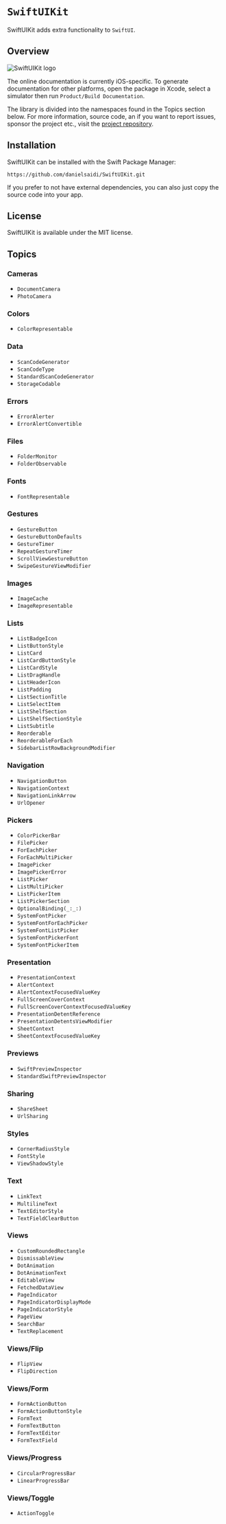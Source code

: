 # ``SwiftUIKit``

SwiftUIKit adds extra functionality to `SwiftUI`.



## Overview

![SwiftUIKit logo](Logo.png)

The online documentation is currently iOS-specific. To generate documentation for other platforms, open the package in Xcode, select a simulator then run `Product/Build Documentation`.

The library is divided into the namespaces found in the Topics section below. For more information, source code, an if you want to report issues, sponsor the project etc., visit the [project repository](https://github.com/danielsaidi/SwiftUIKit).



## Installation

SwiftUIKit can be installed with the Swift Package Manager:

```
https://github.com/danielsaidi/SwiftUIKit.git
```

If you prefer to not have external dependencies, you can also just copy the source code into your app.



## License

SwiftUIKit is available under the MIT license.



## Topics

### Cameras

- ``DocumentCamera``
- ``PhotoCamera``

### Colors

- ``ColorRepresentable``

### Data

- ``ScanCodeGenerator``
- ``ScanCodeType``
- ``StandardScanCodeGenerator``
- ``StorageCodable``

### Errors

- ``ErrorAlerter``
- ``ErrorAlertConvertible``

### Files

- ``FolderMonitor``
- ``FolderObservable``

### Fonts

- ``FontRepresentable``

### Gestures

- ``GestureButton``
- ``GestureButtonDefaults``
- ``GestureTimer``
- ``RepeatGestureTimer``
- ``ScrollViewGestureButton``
- ``SwipeGestureViewModifier``

### Images

- ``ImageCache``
- ``ImageRepresentable``

### Lists

- ``ListBadgeIcon``
- ``ListButtonStyle``
- ``ListCard``
- ``ListCardButtonStyle``
- ``ListCardStyle``
- ``ListDragHandle``
- ``ListHeaderIcon``
- ``ListPadding``
- ``ListSectionTitle``
- ``ListSelectItem``
- ``ListShelfSection``
- ``ListShelfSectionStyle``
- ``ListSubtitle``
- ``Reorderable``
- ``ReorderableForEach``
- ``SidebarListRowBackgroundModifier``

### Navigation

- ``NavigationButton``
- ``NavigationContext``
- ``NavigationLinkArrow``
- ``UrlOpener``

### Pickers

- ``ColorPickerBar``
- ``FilePicker``
- ``ForEachPicker``
- ``ForEachMultiPicker``
- ``ImagePicker``
- ``ImagePickerError``
- ``ListPicker``
- ``ListMultiPicker``
- ``ListPickerItem``
- ``ListPickerSection``
- ``OptionalBinding(_:_:)``
- ``SystemFontPicker``
- ``SystemFontForEachPicker``
- ``SystemFontListPicker``
- ``SystemFontPickerFont``
- ``SystemFontPickerItem``

### Presentation

- ``PresentationContext``
- ``AlertContext``
- ``AlertContextFocusedValueKey``
- ``FullScreenCoverContext``
- ``FullScreenCoverContextFocusedValueKey``
- ``PresentationDetentReference``
- ``PresentationDetentsViewModifier``
- ``SheetContext``
- ``SheetContextFocusedValueKey``

### Previews

- ``SwiftPreviewInspector``
- ``StandardSwiftPreviewInspector``

### Sharing

- ``ShareSheet``
- ``UrlSharing``

### Styles

- ``CornerRadiusStyle``
- ``FontStyle``
- ``ViewShadowStyle``

### Text

- ``LinkText``
- ``MultilineText``
- ``TextEditorStyle``
- ``TextFieldClearButton``

### Views

- ``CustomRoundedRectangle``
- ``DismissableView``
- ``DotAnimation``
- ``DotAnimationText``
- ``EditableView``
- ``FetchedDataView``
- ``PageIndicator``
- ``PageIndicatorDisplayMode``
- ``PageIndicatorStyle``
- ``PageView``
- ``SearchBar``
- ``TextReplacement``

<!--### Views/DetailPanel-->
<!---->
<!--- ``DetailPanel``-->
<!--- ``DetailPanelButtonGroup``-->
<!--- ``DetailPanelContainer``-->
<!--- ``DetailPanelContext``-->
<!--- ``DetailPanelForm``-->
<!--- ``DetailPanelHeader``-->
<!--- ``DetailPanelPresenter``-->

### Views/Flip

- ``FlipView``
- ``FlipDirection``

### Views/Form

- ``FormActionButton``
- ``FormActionButtonStyle``
- ``FormText``
- ``FormTextButton``
- ``FormTextEditor``
- ``FormTextField``

### Views/Progress

- ``CircularProgressBar``
- ``LinearProgressBar``

### Views/Toggle

- ``ActionToggle``
